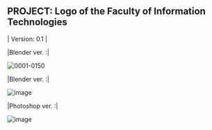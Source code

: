 PROJECT: Logo of the Faculty of Information Technologies
------------------------------------------------------------
| Version: 0.1 |

|Blender ver. :|

![0001-0150](https://github.com/user-attachments/assets/62cae0c7-7f30-49ac-836c-35b0eef9f5e8)


|Blender ver. :|

![image](https://github.com/user-attachments/assets/9171409c-7715-4e0b-8b6c-12a3e3f0240e)


|Photoshop ver. :|

![image](https://github.com/user-attachments/assets/ee36c5e9-4351-42ad-9451-97ec20eb0148)


